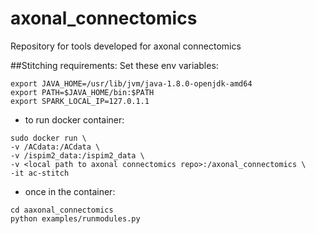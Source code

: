 # axonal_connectomics
Repository for tools developed for axonal connectomics

##Stitching requirements:
Set these env variables:
```
export JAVA_HOME=/usr/lib/jvm/java-1.8.0-openjdk-amd64
export PATH=$JAVA_HOME/bin:$PATH
export SPARK_LOCAL_IP=127.0.1.1
```
- to run docker container:
```
sudo docker run \
-v /ACdata:/ACdata \
-v /ispim2_data:/ispim2_data \
-v <local path to axonal connectomics repo>:/axonal_connectomics \
-it ac-stitch
```
- once in the container:
```
cd aaxonal_connectomics
python examples/runmodules.py
```